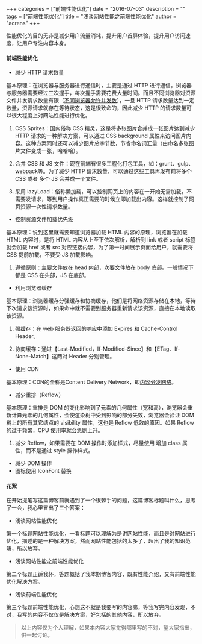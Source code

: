 +++
categories = ["前端性能优化"]
date = "2016-07-03"
description = ""
tags = ["前端性能优化"]
title = "浅谈网站性能之前端性能优化"
author = "acrens"
+++

性能优化的目的无非是减少用户流量消耗，提升用户首屏体验，提升用户访问速度，让用户专注内容本身。
<!--more-->

#### 前端性能优化

* 减少 HTTP 请求数量

基本原理：在浏览器与服务器进行通信时，主要是通过 HTTP 进行通信。浏览器与服务器需要经过三次握手，每次握手需要花费大量时间。而且不同浏览器对资源文件并发请求数量有限（[不同浏览器允许并发数](http://www.stevesouders.com/blog/2008/03/20/roundup-on-parallel-connections/)），一旦 HTTP 请求数量达到一定数量，资源请求就存在等待状态，这是很致命的，因此减少 HTTP 的请求数量可以很大程度上对网站性能进行优化。

1. CSS Sprites：国内俗称 CSS 精灵，这是将多张图片合并成一张图片达到减少 HTTP 请求的一种解决方案，可以通过 CSS background 属性来访问图片内容。这种方案同时还可以减少图片总字节数，节省命名词汇量（由命名多张图片文件变成一张，哈哈哈）。

1. 合并 CSS 和 JS 文件：现在前端有很多工程化打包工具，如：grunt、gulp、webpack等。为了减少 HTTP 请求数量，可以通过这些工具再发布前将多个 CSS 或者 多个 JS 合并成一个文件。

1. 采用 lazyLoad：俗称懒加载，可以控制网页上的内容在一开始无需加载，不需要发请求，等到用户操作真正需要的时候立即加载出内容。这样就控制了网页资源一次性请求数量。

* 控制资源文件加载优先级

基本原理：说到这里就需要知道浏览器加载 HTML 内容的原理，浏览器在加载 HTML 内容时，是将 HTML 内容从上至下依次解析，解析到 link 或者 script 标签就会加载 href 或者 src 对应链接内容，为了第一时间展示页面给用户，就需要将 CSS 提前加载，不要受 JS 加载影响。

1. 遵循原则：主要文件放在 head 内部，次要文件放在 body 底部。一般情况下都是 CSS 在头部，JS 在底部。

* 利用浏览器缓存

基本原理：浏览器缓存分强缓存和协商缓存，他们是将网络资源存储在本地，等待下次请求该资源时，如果命中就不需要到服务器重新请求该资源，直接在本地读取该资源。

1. 强缓存：在 web 服务器返回的响应中添加 Expires 和 Cache-Control Header。

1. 协商缓存：通过【Last-Modified，If-Modified-Since】和【ETag、If-None-Match】这两对 Header 分别管理。

* 使用 CDN

基本原理：CDN的全称是Content Delivery Network，即[内容分发网络](http://zsvalue.com/201405/foundation-of-cdn-%E3%80%8Acdn%E6%8A%80%E6%9C%AF%E8%AF%A6%E8%A7%A3%E3%80%8Bnote/)。

* 减少重排（Reflow）

基本原理：重排是 DOM 的变化影响到了元素的几何属性（宽和高），浏览器会重新计算元素的几何属性，会使渲染树中受到影响的部分失效，浏览器会验证 DOM 树上的所有其它结点的 visibility 属性，这也是 Reflow 低效的原因。如果 Reflow 的过于频繁，CPU 使用率就会急剧上升。

1. 减少 Reflow，如果需要在 DOM 操作时添加样式，尽量使用 增加 class 属性，而不是通过 style 操作样式。

* 减少 DOM 操作
* 图标使用 IconFont 替换

#### 花絮

在开始提笔写这篇博客前就遇到了一个很棘手的问题，这篇博客标题叫什么，思考了一会，我心里冒出了三个答案：

* 浅谈网站性能优化

第一个标题网站性能优化，一看标题可以理解为是讲网站性能，而且是对网站进行优化，描述的是一种解决方案，然而网站性能包括的太多了，超出了我的知识范畴，所以放弃。

* 浅谈网站性能之前端性能优化

第二个标题正适我怀，答题概括了我本期博客内容，既有性能介绍，又有前端性能优化解决方案。

* 浅谈前端性能优化

第三个标题前端性能优化，心想这不就是我要写的内容嘛，等我写完内容发现，不对，我写的内容不仅仅是解决方案，好包括的其他内容，所以放弃。

> 以上内容仅为个人理解，如果本内容大家觉得哪里写的不对，望大家指出，供一起讨论。